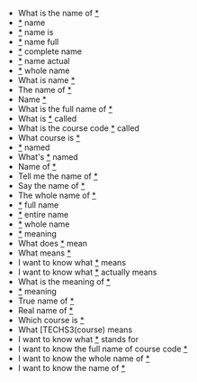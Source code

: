 - What is the name of [*](course)
- [*](course) name
- [*](course) name is
- [*](course) name full
- [*](course) complete name
- [*](course) name actual
- [*](course) whole name
- What is name [*](course)
- The name of [*](course)
- Name [*](course)
- What is the full name of [*](course)
- What is [*](course) called
- What is the course code [*](course) called
- What course is [*](course)
- [*](course) named
- What's [*](course) named
- Name of [*](course)
- Tell me the name of [*](course)
- Say the name of [*](course)
- The whole name of [*](course)
- [*](course) full name
- [*](course) entire name
- [*](course) whole name
- [*](course) meaning
- What does [*](course) mean
- What means [*](course)
- I want to know what [*](course) means
- I want to know what [*](course) actually means
- What is the meaning of [*](course)
- [*](course) meaning
- True name of [*](course)
- Real name of [*](course)
- Which course is [*](course)
- What [TECHS3(course) means
- I want to know what [*](course) stands for
- I want to know the full name of course code [*](course)
- I want to know the whole name of [*](course)
- I want to know the name of [*](course)